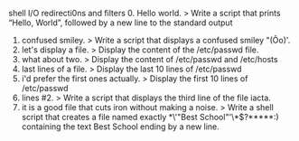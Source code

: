 shell I/O redirecti0ns and filters
0. Hello world. >  Write a script that prints “Hello, World”, followed by a new line to the standard output
1. confused smiley. >  Write a script that displays a confused smiley "(Ôo)'.
2. let's display a file. > Display the content of the /etc/passwd file.
3. what about two. > Display the content of /etc/passwd and /etc/hosts
4. last lines of a file. > Display the last 10 lines of /etc/passwd
5. i'd prefer the first ones actually. > Display the first 10 lines of /etc/passwd
6. lines #2. > Write a script that displays the third line of the file iacta.
7. it is a good file that cuts iron without making a noise. > Write a shell script that creates a file named exactly \*\\'"Best School"\'\\*$\?\*\*\*\*\*:) containing the text Best School ending by a new line.

